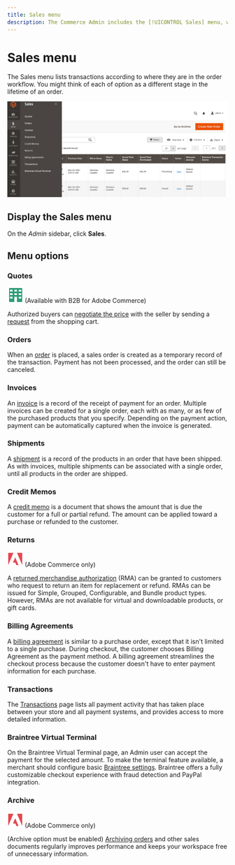 ```yaml
---
title: Sales menu
description: The Commerce Admin includes the [!UICONTROL Sales] menu, which provides access to tools for working with orders according to where they are in the workflow.
---
```

# Sales menu

The Sales menu lists transactions according to where they are in the order workflow. You might think of each of option as a different stage in the lifetime of an order.

![Sales menu](./assets/admin-menu-sales.png)<!-- zoom -->

## Display the Sales menu

On the _Admin_ sidebar, click **Sales**.

## Menu options

### Quotes

![B2B for Adobe Commerce](../assets/b2b.svg) (Available with B2B for Adobe Commerce)

Authorized buyers can [negotiate the price](../b2b/quotes.md) with the seller by sending a [request](../b2b/quote-request.md) from the shopping cart.

### Orders

When an [order](orders.md) is placed, a sales order is created as a temporary record of the transaction. Payment has not been processed, and the order can still be canceled.

### Invoices

An [invoice](invoices.md) is a record of the receipt of payment for an order. Multiple invoices can be created for a single order, each with as many, or as few of the purchased products that you specify. Depending on the payment action, payment can be automatically captured when the invoice is generated.

### Shipments

A [shipment](shipments.md) is a record of the products in an order that have been shipped. As with invoices, multiple shipments can be associated with a single order, until all products in the order are shipped.

### Credit Memos

A [credit memo](credit-memos.md) is a document that shows the amount that is due the customer for a full or partial refund. The amount can be applied toward a purchase or refunded to the customer.

### Returns

![Adobe Commerce](../assets/adobe-logo.svg) (Adobe Commerce only)

A [returned merchandise authorization](returns.md) (RMA) can be granted to customers who request to return an item for replacement or refund. RMAs can be issued for Simple, Grouped, Configurable, and Bundle product types. However, RMAs are not available for virtual and downloadable products, or gift cards.

### Billing Agreements

A [billing agreement](paypal-billing-agreements.md) is similar to a purchase order, except that it isn't limited to a single purchase. During checkout, the customer chooses Billing Agreement as the payment method. A billing agreement streamlines the checkout process because the customer doesn't have to enter payment information for each purchase.

### Transactions

The [Transactions](transactions.md) page lists all payment activity that has taken place between your store and all payment systems, and provides access to more detailed information.

### Braintree Virtual Terminal

On the Braintree Virtual Terminal page, an Admin user can accept the payment for the selected amount. To make  the terminal feature available, a merchant should configure basic [Braintree settings](braintree.md). Braintree offers a fully customizable checkout experience with fraud detection and PayPal integration.

### Archive

![Adobe Commerce](../assets/adobe-logo.svg) (Adobe Commerce only)

(Archive option must be enabled) [Archiving orders](order-archive.md) and other sales documents regularly improves performance and keeps your workspace free of unnecessary information.
